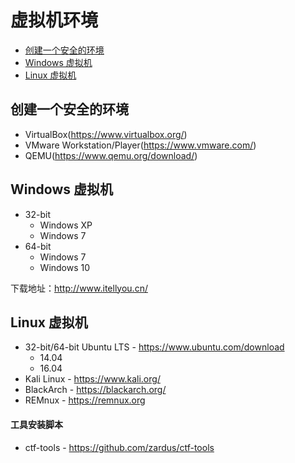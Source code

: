 # 虚拟机环境

- [创建一个安全的环境](#创建一个安全的环境)
- [Windows 虚拟机](#windows-虚拟机)
- [Linux 虚拟机](#linux-虚拟机)


## 创建一个安全的环境
- VirtualBox(https://www.virtualbox.org/)
- VMware Workstation/Player(https://www.vmware.com/)
- QEMU(https://www.qemu.org/download/)


## Windows 虚拟机
- 32-bit
  - Windows XP
  - Windows 7
- 64-bit
  - Windows 7
  - Windows 10

下载地址：http://www.itellyou.cn/

## Linux 虚拟机
- 32-bit/64-bit Ubuntu LTS - https://www.ubuntu.com/download
  - 14.04
  - 16.04
- Kali Linux - https://www.kali.org/
- BlackArch - https://blackarch.org/
- REMnux - https://remnux.org

#### 工具安装脚本
- ctf-tools - https://github.com/zardus/ctf-tools
